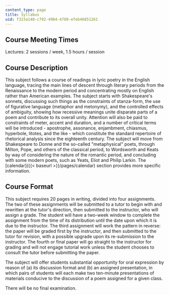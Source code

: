 ```yaml
---
content_type: page
title: Syllabus
uid: f323a140-c792-4984-4789-efeb46851261
---
```


Course Meeting Times
--------------------

Lectures: 2 sessions / week, 1.5 hours / session

Course Description
------------------

This subject follows a course of readings in lyric poetry in the English language, tracing the main lines of descent through literary periods from the Renaissance to the modern period and concentrating mostly on English rather than American examples. The subject starts with Shakespeare's sonnets, discussing such things as the constraints of stanza-form, the use of figurative language (metaphor and metonymy), and the controlled effects of ambiguity, showing how recessive meanings unite disparate parts of a poem and contribute to its overall unity. Attention will also be paid to constraints of meter, accent and duration, and a number of critical terms will be introduced - apostrophe, assonance, enjambment, chiasmus, hyperbole, litotes, and the like - which constitute the standard repertoire of rhetorical analysis since the eighteenth century. The subject will move from Shakespeare to Donne and the so-called "metaphysical" poets, through Milton, Pope, and others of the classical period, to Wordsworth and Keats by way of considering the nature of the romantic period, and concluding with some modern poets, such as Yeats, Eliot and Philip Larkin. The [calendar]({{< baseurl >}}/pages/calendar) section provides more specific information.

Course Format
-------------

This subject requires 20 pages in writing, divided into four assignments. The two of these assignments will be submitted to a tutor to begin with and rewritten at the tutor's direction, then submitted to the instructor, who will assign a grade. The student will have a two-week window to complete the assignment from the time of its distribution until the date upon which it is due to the instructor. The third assignment will work the pattern in reverse: the paper will be graded first by the instructor, and then submitted to the tutor for revision, with a possible upgrade upon its re-submission to the instructor. The fourth or final paper will go straight to the instructor for grading and will not engage tutorial work unless the student chooses to consult the tutor before submitting the paper.

The subject will offer students substantial opportunity for oral expression by reason of (a) its discussion format and (b) an assigned presentation, in which pairs of students will each make two ten-minute presentations of materials conducive to the discussion of a poem assigned for a given class.

There will be no final examination.